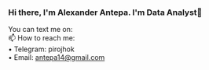 ### Hi there, I'm Alexander Antepa. I'm Data Analyst👋


You can text me on:<br>
📫 How to reach me:<br>
• Telegram: pirojhok<br>
• Email: antepa14@gmail.com<br>

